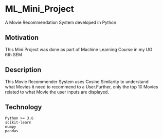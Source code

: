 # ML_Mini_Project
A Movie Recommendation System developed in Python
## Motivation
This Mini Project was done as part of Machine Learning Course in my UG 6th SEM
## Description
This Movie Recommender System uses Cosine Similarity to understand what Movies it need to recommend to a User.Further, only the top 10 Movies related to what Movie the user inputs are displayed.
## Technology
```
Python >= 3.6
scikit-learn
numpy
pandas
```
